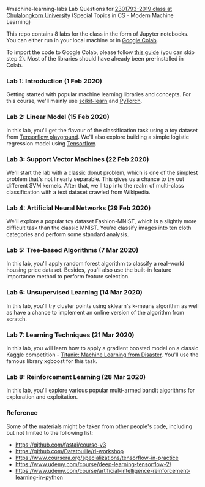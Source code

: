 #machine-learning-labs
Lab Questions for [2301793-2019 class at Chulalongkorn University](https://classroom.google.com/c/NDg2MjYzOTE0OTda) (Special Topics in CS - Modern Machine Learning)

This repo contains 8 labs for the class in the form of Jupyter notebooks. You can either run in your local machine or in [Google Colab](https://colab.research.google.com/notebooks/welcome.ipynb#recent=true).

To import the code to Google Colab, please follow [this guide](https://course.fast.ai/start_colab.html) (you can skip step 2). Most of the libraries should have already been pre-installed in Colab.

### Lab 1: Introduction (1 Feb 2020)

Getting started with popular machine learning libraries and concepts. For this course, we'll mainly use [scikit-learn](https://scikit-learn.org/) and [PyTorch](https://pytorch.org/). 

### Lab 2: Linear Model (15 Feb 2020)

In this lab, you'll get the flavour of the classification task using a toy dataset from [Tensorflow playground](https://playground.tensorflow.org/). We'll also explore building a simple logistic regression model using [Tensorflow](https://www.tensorflow.org/).

### Lab 3: Support Vector Machines (22 Feb 2020)

We'll start the lab with a classic donut problem, which is one of the simplest problem that's not linearly separable. This gives us a chance to try out different SVM kernels. After that, we'll tap into the realm of multi-class classification with a text dataset crawled from Wikipedia.

### Lab 4: Artificial Neural Networks (29 Feb 2020)

We'll explore a popular toy dataset Fashion-MNIST, which is a slightly more difficult task than the classic MNIST. You're classify images into ten cloth categories and perform some standard analysis.

### Lab 5: Tree-based Algorithms (7 Mar 2020)

In this lab, you'll apply random forest algorithm to classify a real-world housing price dataset. Besides, you'll also use the built-in feature importance method to perform feature selection.

### Lab 6: Unsupervised Learning (14 Mar 2020)

In this lab, you'll try cluster points using sklearn's k-means algorithm as well as have a chance to implement an online version of the algorithm from scratch.

### Lab 7: Learning Techniques (21 Mar 2020)

In this lab, you will learn how to apply a gradient boosted model on a classic Kaggle competition - [Titanic: Machine Learning from Disaster](https://www.kaggle.com/c/titanic/). You'll use the famous library xgboost for this task.

### Lab 8: Reinforcement Learning (28 Mar 2020)

In this lab, you'll explore various popular multi-armed bandit algorithms for exploration and exploitation.

### Reference

Some of the materials might be taken from other people's code, including but not limited to the following list:

* https://github.com/fastai/course-v3
* https://github.com/Datatouille/rl-workshop
* https://www.coursera.org/specializations/tensorflow-in-practice
* https://www.udemy.com/course/deep-learning-tensorflow-2/
* https://www.udemy.com/course/artificial-intelligence-reinforcement-learning-in-python
